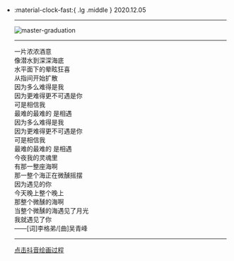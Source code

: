 #  

<div class="grid cards" markdown>

-   :material-clock-fast:{ .lg .middle } 2020.12.05

    ---

    <a><img alt="master-graduation" loading="lazy" src="../img/20201205.jpg" /></a>

    ---

    一片浓浓酒意<br>
    像潜水到深深海底<br>
    水平面下的晕眩狂喜<br>
    从指间开始扩散<br>
    因为多么难得是我<br>
    因为更难得更不可遇是你<br>
    可是相信我<br>
    最难的最难的 是相遇<br>
    因为多么难得是我<br>
    因为更难得更不可遇是你<br>
    可是相信我<br>
    最难的最难的 是相遇<br>
    今夜我的灵魂里<br>
    有那一整座海啊<br>
    那一整个海正在微醺摇摆<br>
    因为遇见的你<br>
    今天晚上整个晚上<br>
    那整个微醺的海啊<br>
    当整个微醺的海遇见了月光<br>
    我就遇见了你<br>
    ——[词]李格弟/[曲]吴青峰
    
    ---
    
    <a class="md-tag" href="https://www.douyin.com/user/MS4wLjABAAAA3shEtLqFq7-HiGjmUL-4t_qiv4qn_aGLh2VGj0Cj7tFDu7Bt5x-hbZ_VCyhDfA4Z?from_tab_name=main&modal_id=6902740779559636238">点击抖音绘画过程</a>

</div>
